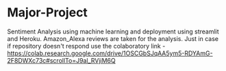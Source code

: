 # Major-Project
Sentiment Analysis using machine learning and deployment using streamlit and Heroku. Amazon_Alexa reviews are taken for the analysis. Just in case if repository doesn't respond use the colaboratory link -https://colab.research.google.com/drive/1OSCGbSJqAA5ym5-RDYAmG-2F8DWXc73c#scrollTo=J9al_RVjiM6Q
